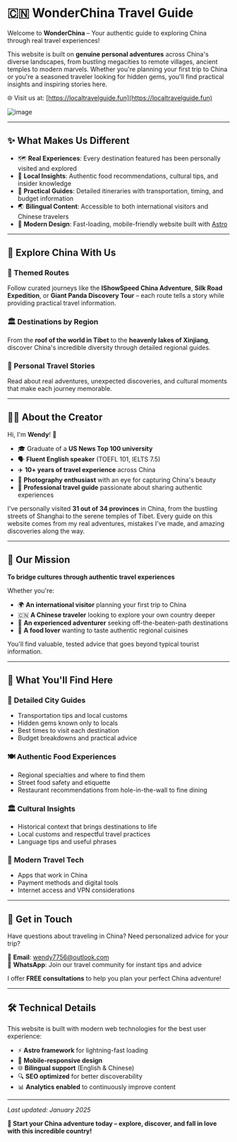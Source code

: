 # 🇨🇳 WonderChina Travel Guide

Welcome to **WonderChina** – Your authentic guide to exploring China through real travel experiences!

This website is built on **genuine personal adventures** across China's diverse landscapes, from bustling megacities to remote villages, ancient temples to modern marvels. Whether you're planning your first trip to China or you're a seasoned traveler looking for hidden gems, you'll find practical insights and inspiring stories here.

🌐 Visit us at: [https://localtravelguide.fun](https://localtravelguide.fun)

![image](https://github.com/user-attachments/assets/8fe5cd67-e8c9-44c5-bbb4-8148b6a5ca76)

---

## ✨ What Makes Us Different

- 🗺️ **Real Experiences**: Every destination featured has been personally visited and explored
- 🍜 **Local Insights**: Authentic food recommendations, cultural tips, and insider knowledge
- 🚄 **Practical Guides**: Detailed itineraries with transportation, timing, and budget information
- 🌏 **Bilingual Content**: Accessible to both international visitors and Chinese travelers
- 📱 **Modern Design**: Fast-loading, mobile-friendly website built with [Astro](https://astro.build)

---

## 🧭 Explore China With Us

### 🎯 Themed Routes
Follow curated journeys like the **IShowSpeed China Adventure**, **Silk Road Expedition**, or **Giant Panda Discovery Tour** – each route tells a story while providing practical travel information.

### 🏛️ Destinations by Region
From the **roof of the world in Tibet** to the **heavenly lakes of Xinjiang**, discover China's incredible diversity through detailed regional guides.

### 📖 Personal Travel Stories
Read about real adventures, unexpected discoveries, and cultural moments that make each journey memorable.

---

## 👩‍🎓 About the Creator

Hi, I'm **Wendy**! 👋

- 🎓 Graduate of a **US News Top 100 university**
- 🗣️ **Fluent English speaker** (TOEFL 101, IELTS 7.5)
- ✈️ **10+ years of travel experience** across China
- 📸 **Photography enthusiast** with an eye for capturing China's beauty
- 🌟 **Professional travel guide** passionate about sharing authentic experiences

I've personally visited **31 out of 34 provinces** in China, from the bustling streets of Shanghai to the serene temples of Tibet. Every guide on this website comes from my real adventures, mistakes I've made, and amazing discoveries along the way.

---

## 🎯 Our Mission

**To bridge cultures through authentic travel experiences**

Whether you're:
- 🌍 **An international visitor** planning your first trip to China
- 🇨🇳 **A Chinese traveler** looking to explore your own country deeper
- 🎒 **An experienced adventurer** seeking off-the-beaten-path destinations
- 🍜 **A food lover** wanting to taste authentic regional cuisines

You'll find valuable, tested advice that goes beyond typical tourist information.

---

## 🌟 What You'll Find Here

### 📍 **Detailed City Guides**
- Transportation tips and local customs
- Hidden gems known only to locals  
- Best times to visit each destination
- Budget breakdowns and practical advice

### 🍽️ **Authentic Food Experiences**
- Regional specialties and where to find them
- Street food safety and etiquette
- Restaurant recommendations from hole-in-the-wall to fine dining

### 🏛️ **Cultural Insights**
- Historical context that brings destinations to life
- Local customs and respectful travel practices
- Language tips and useful phrases

### 📱 **Modern Travel Tech**
- Apps that work in China
- Payment methods and digital tools
- Internet access and VPN considerations

---

## 💬 Get in Touch

Have questions about traveling in China? Need personalized advice for your trip?

📧 **Email**: wendy7756@outlook.com  
💬 **WhatsApp**: Join our travel community for instant tips and advice

I offer **FREE consultations** to help you plan your perfect China adventure!

---

## 🛠 Technical Details

This website is built with modern web technologies for the best user experience:

- ⚡ **Astro framework** for lightning-fast loading
- 📱 **Mobile-responsive design** 
- 🌐 **Bilingual support** (English & Chinese)
- 🔍 **SEO optimized** for better discoverability
- 📊 **Analytics enabled** to continuously improve content

---

*Last updated: January 2025*

**🌟 Start your China adventure today – explore, discover, and fall in love with this incredible country!**